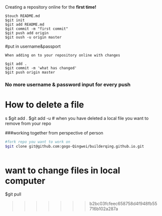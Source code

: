 Creating a repository online for the <b>first time!</b>
```
$touch README.md
$git init
$git add README.md
$git commit -m "first commit"
$git push add origin
$git oush -u origin master
```
#put in username&passport
```
When adding on to your repository online with changes

$git add .
$git commit -m 'what has changed'
$git push origin master
```

### No more username & password input for every push

# How to delete a file
s
$git add .
$git add -u # when you have deleted a local file you want to remove from your repo


###working together from perspective of person

``` sh
#fork repo you want to work on
$git clone git@github.com:gogo-Qingwei/builderqing.github.io.git
 
```

# want to change files in local computer
$git pull
>>>>>>> b2bc03fcfeec658758d4f948fb55716b102a287a
